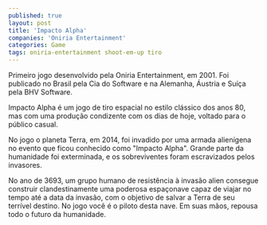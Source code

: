 ```yaml
---
published: true
layout: post
title: 'Impacto Alpha'
companies: 'Oniria Entertainment'
categories: Game
tags: oniria-entertainment shoot-em-up tiro
---
```

Primeiro jogo desenvolvido pela Oniria Entertainment, em 2001.
Foi publicado no Brasil pela Cia do Software e na Alemanha, Áustria e Suíça pela BHV Software.

Impacto Alpha é um jogo de tiro espacial no estilo clássico dos anos 80, mas com uma produção condizente com os dias de hoje, voltado para o público casual.

No jogo o planeta Terra, em 2014, foi invadido por uma armada alienígena no evento que ficou conhecido como "Impacto Alpha". Grande parte da humanidade foi exterminada, e os sobreviventes foram escravizados pelos invasores.

No ano de 3693, um grupo humano de resistência à invasão alien consegue construir clandestinamente uma poderosa espaçonave capaz de viajar no tempo até a data da invasão, com o objetivo de salvar a Terra de seu terrível destino. No jogo você é o piloto desta nave. Em suas mãos, repousa todo o futuro da humanidade.